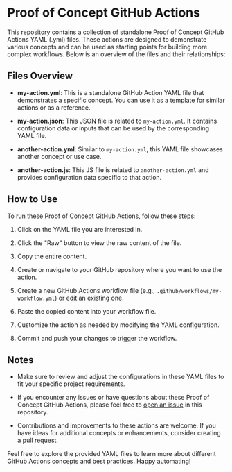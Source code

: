 # Proof of Concept GitHub Actions

This repository contains a collection of standalone Proof of Concept GitHub Actions YAML (.yml) files. These actions are designed to demonstrate various concepts and can be used as starting points for building more complex workflows. Below is an overview of the files and their relationships:

## Files Overview

- **my-action.yml**: This is a standalone GitHub Action YAML file that demonstrates a specific concept. You can use it as a template for similar actions or as a reference.

- **my-action.json**: This JSON file is related to `my-action.yml`. It contains configuration data or inputs that can be used by the corresponding YAML file.

- **another-action.yml**: Similar to `my-action.yml`, this YAML file showcases another concept or use case.

- **another-action.js**: This JS file is related to `another-action.yml` and provides configuration data specific to that action.

## How to Use

To run these Proof of Concept GitHub Actions, follow these steps:

1. Click on the YAML file you are interested in.

2. Click the "Raw" button to view the raw content of the file.

3. Copy the entire content.

4. Create or navigate to your GitHub repository where you want to use the action.

5. Create a new GitHub Actions workflow file (e.g., `.github/workflows/my-workflow.yml`) or edit an existing one.

6. Paste the copied content into your workflow file.

7. Customize the action as needed by modifying the YAML configuration.

8. Commit and push your changes to trigger the workflow.

## Notes

- Make sure to review and adjust the configurations in these YAML files to fit your specific project requirements.

- If you encounter any issues or have questions about these Proof of Concept GitHub Actions, please feel free to [open an issue](https://github.com/appatalks/POC-GitHub-Actions/issues) in this repository.

- Contributions and improvements to these actions are welcome. If you have ideas for additional concepts or enhancements, consider creating a pull request.

Feel free to explore the provided YAML files to learn more about different GitHub Actions concepts and best practices. Happy automating!

